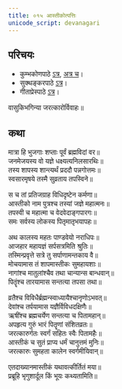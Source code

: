 ```yaml
---  
title: ०१५ आस्तीकोत्पत्तिः
unicode_script: devanagari
---  
```


## परिचयः
- कुम्भकोणपाठे [ऽत्र](https://archive.org/details/mahAbhArata-kumbhakoNam/page/n369), [अत्र च](https://sanskritdocuments.org/mirrors/mahabharata/mbhK/mahabharata-k-01-sa.html)।
- सुक्थङ्करपाठे [ऽत्र](http://bombay.indology.info/mahabharata/text/UD/MBh01.txt)।
- गीताप्रेस्पाठे [ऽत्र](https://archive.org/stream/mahabharata01ramauoft#page/564/mode/2up)।

वासुकिभगिन्या जरत्कारोर्विवाहः॥

## कथा

मात्रा हि भुजगाः शप्ताः पूर्वं ब्रह्मविदां वर॥  
जनमेजयस्य वो यज्ञे धक्ष्यत्यनिलसारथिः॥  
तस्य शापस्य शान्त्यर्थं प्रददौ पन्नगोत्तमः॥  
स्वसारमृषये तस्मै सुव्रताय तपस्विने॥  

स च तां प्रतिजग्राह विधिदृष्टेन कर्मणा॥  
आस्तीको नाम पुत्रश्च तस्यां जज्ञे महात्मनः॥  
तपस्वी च महात्मा च वेदवेदाङ्गपारगः॥  
समः सर्वस्य लोकस्य पितृमातृभयापहः॥  

अथ कालस्य महतः पाण्डवेयो नराधिपः॥  
आजहार महायज्ञं सर्पसत्रमिति श्रुतिः॥  
तस्मिन्प्रवृत्ते सत्रे तु सर्पाणामन्तकाय वै॥  
मोचयामास तं शापमास्तीकः सुमहायशाः॥  
नागांश्च मातुलांश्चैव तथा चान्यान्स बान्धवान्॥  
पितॄंश्च तारयामास सन्तत्या तपसा तथा॥  

व्रतैश्च विविधैर्ब्रह्मन्स्वाध्यायैश्चानृणोऽभवत्॥  
देवांश्च तर्पयामास यज्ञैर्विविधदक्षिणैः॥  
ऋषींश्च ब्रह्मचर्येण सन्तत्या च पितामहान्॥  
अपहृत्य गुरुं भारं पितॄणां संशितव्रतः॥  
जरत्कारुर्गतः स्वर्गं सहितः स्वैः पितामहैः॥  
आस्तीकं च सुतं प्राप्य धर्मं चानुत्तमं मुनिः॥  
जरत्कारुः सुमहता कालेन स्वर्गमीयिवान्॥  

एतदाख्यानमास्तीकं यथावत्कीर्तितं मया॥  
प्रब्रूहि भृगुशार्दूल किं भूयः कथ्यतामिति॥  
